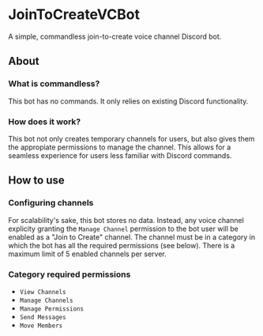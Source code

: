 # JoinToCreateVCBot
A simple, commandless join-to-create voice channel Discord bot.

## About

### What is commandless?
This bot has no commands. It only relies on existing Discord functionality.

### How does it work?
This bot not only creates temporary channels for users, but also gives them the appropiate permissions to manage the channel. This allows for a seamless experience for users less familiar with Discord commands.

## How to use

### Configuring channels
For scalability's sake, this bot stores no data. Instead, any voice channel explicity granting the `Manage Channel` permission to the bot user will be enabled as a "Join to Create" channel. The channel must be in a category in which the bot has all the required permissions (see below). There is a maximum limit of 5 enabled channels per server.

### Category required permissions
- `View Channels`
- `Manage Channels`
- `Manage Permissions`
- `Send Messages`
- `Move Members`

